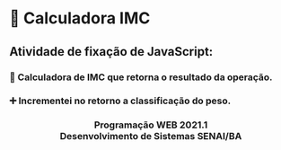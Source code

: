 # 🔢 Calculadora IMC 

## Atividade de fixação de JavaScript:
### 📑 Calculadora de IMC que retorna o resultado da operação.
### ➕ Incrementei no retorno a classificação do peso.


<h3 align="center">Programação WEB 2021.1 <br>
Desenvolvimento de Sistemas SENAI/BA </h3>
